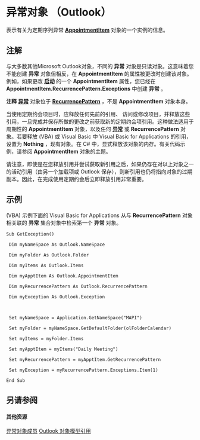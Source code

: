 
# 异常对象 （Outlook）

表示有关为定期序列异常 **[AppointmentItem](204a409d-654e-27aa-643a-8344c631b82d.md)** 对象的一个实例的信息。


## 注解

与大多数其他Microsoft Outlook对象，不同的 **异常** 对象是只读对象。这意味着您不能创建 **异常** 对象但相反，在 **AppointmentItem** 的属性被更改时创建该对象。例如，如果更改 **[启动](1b869a9d-fe08-6efb-48b1-f33cf9ea0024.md)** 的一个 **AppointmentItem** 属性，您已经在 **AppointmentItem.RecurrencePattern.Exceptions** 中创建 **异常** 。


 **注释**   **[异常](fa3b6c2e-33b0-0f04-4e60-af2c582f2caa.md)** 对象位于 **[RecurrencePattern](36c098f7-59fb-879a-5173-ed0260d13fa4.md)** ，不是 **AppointmentItem** 对象本身。

当使用定期约会项目时，应释放任何先前的引用、 访问或修改项目，并释放这些引用，一旦完成并保存所做的更改之前获取新的定期约会项引用。这种做法适用于周期性的 **AppointmentItem** 对象，以及任何 **[异常](010552b0-9ba6-c81b-1e3a-fd6a681e5163.md)** 或 **RecurrencePattern** 对象。若要释放 (VBA) 或 Visual Basic 中 Visual Basic for Applications 的引用，设置为 **Nothing** ，现有对象。在 C# 中，显式释放该对象的内存。有关代码示例，请参阅 **AppointmentItem** 对象的主题。

请注意，即使是在您释放引用并尝试获取新引用之后，如果仍存在对以上对象之一的活动引用（由另一个加载项或 Outlook 保存），则新引用也仍将指向对象的过期副本。因此，在完成使用定期约会后立即释放引用非常重要。


## 示例

(VBA) 示例下面的 Visual Basic for Applications 从与 **RecurrencePattern** 对象相关联的 **异常** 集合对象中检索第一个 **异常** 对象。


```
Sub GetException() 
 
 Dim myNameSpace As Outlook.NameSpace 
 
 Dim myFolder As Outlook.Folder 
 
 Dim myItems As Outlook.Items 
 
 Dim myApptItem As Outlook.AppointmentItem 
 
 Dim myRecurrencePattern As Outlook.RecurrencePattern 
 
 Dim myException As Outlook.Exception 
 
 
 
 Set myNameSpace = Application.GetNameSpace("MAPI") 
 
 Set myFolder = myNameSpace.GetDefaultFolder(olFolderCalendar) 
 
 Set myItems = myFolder.Items 
 
 Set myApptItem = myItems("Daily Meeting") 
 
 Set myRecurrencePattern = myApptItem.GetRecurrencePattern 
 
 Set myException = myRecurrencePattern.Exceptions.Item(1) 
 
End Sub
```


## 另请参阅


#### 其他资源


[异常对象成员](24ed9b18-34f0-cbe4-73a7-ac585628a990.md)
[Outlook 对象模型引用](http://msdn.microsoft.com/library/73221b13-d8d8-99b8-3394-b95dbbfd5ddc%28Office.15%29.aspx)